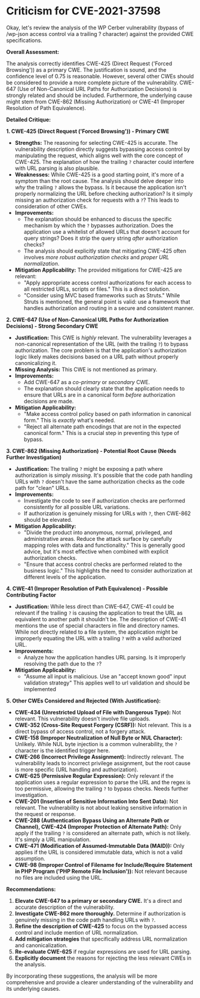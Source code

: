 # Criticism for CVE-2021-37598

Okay, let's review the analysis of the WP Cerber vulnerability (bypass of /wp-json access control via a trailing ? character) against the provided CWE specifications.

**Overall Assessment:**

The analysis correctly identifies CWE-425 (Direct Request ('Forced Browsing')) as a primary CWE. The justification is sound, and the confidence level of 0.75 is reasonable. However, several other CWEs should be considered to provide a more complete picture of the vulnerability.  CWE-647 (Use of Non-Canonical URL Paths for Authorization Decisions) is strongly related and should be included. Furthermore, the underlying cause might stem from CWE-862 (Missing Authorization) or CWE-41 (Improper Resolution of Path Equivalence).

**Detailed Critique:**

**1. CWE-425 (Direct Request ('Forced Browsing')) - Primary CWE**

*   **Strengths:** The reasoning for selecting CWE-425 is accurate. The vulnerability description directly suggests bypassing access control by manipulating the request, which aligns well with the core concept of CWE-425. The explanation of how the trailing `?` character could interfere with URL parsing is also plausible.
*   **Weaknesses:** While CWE-425 is a good starting point, it's more of a symptom than the root cause.  The analysis should delve deeper into *why* the trailing `?` allows the bypass.  Is it because the application isn't properly normalizing the URL before checking authorization? Is it simply missing an authorization check for requests with a `?`? This leads to consideration of other CWEs.
*   **Improvements:**
    *   The explanation should be enhanced to discuss the specific mechanism by which the `?` bypasses authorization. Does the application use a whitelist of allowed URLs that doesn't account for query strings? Does it strip the query string *after* authorization checks?
    *   The analysis should explicitly state that mitigating CWE-425 often involves *more robust authorization checks* and *proper URL normalization*.
*   **Mitigation Applicability:** The provided mitigations for CWE-425 are relevant:
    *   "Apply appropriate access control authorizations for each access to all restricted URLs, scripts or files."  This is a direct solution.
    *   "Consider using MVC based frameworks such as Struts."  While Struts is mentioned, the general point is valid: use a framework that handles authorization and routing in a secure and consistent manner.

**2. CWE-647 (Use of Non-Canonical URL Paths for Authorization Decisions) - Strong Secondary CWE**

*   **Justification:**  This CWE is *highly* relevant. The vulnerability leverages a non-canonical representation of the URL (with the trailing `?`) to bypass authorization. The core problem is that the application's authorization logic likely makes decisions based on a URL path without properly canonicalizing it.
*   **Missing Analysis:**  This CWE is not mentioned as primary.
*   **Improvements:**
    *   Add CWE-647 as a *co-primary* or *secondary* CWE.
    *   The explanation should clearly state that the application needs to ensure that URLs are in a canonical form *before* authorization decisions are made.
*   **Mitigation Applicability:**
    *   "Make access control policy based on path information in canonical form." This is *exactly* what's needed.
    *   "Reject all alternate path encodings that are not in the expected canonical form." This is a crucial step in preventing this type of bypass.

**3. CWE-862 (Missing Authorization) - Potential Root Cause (Needs Further Investigation)**

*   **Justification:** The trailing `?` might be exposing a path where authorization is simply *missing*. It's possible that the code path handling URLs with `?` doesn't have the same authorization checks as the code path for "clean" URLs.
*   **Improvements:**
    *   Investigate the code to see if authorization checks are performed consistently for all possible URL variations.
    *   If authorization is genuinely missing for URLs with `?`, then CWE-862 should be elevated.
*   **Mitigation Applicability:**
    *   "Divide the product into anonymous, normal, privileged, and administrative areas. Reduce the attack surface by carefully mapping roles with data and functionality."  This is generally good advice, but it's most effective when combined with explicit authorization checks.
    *   "Ensure that access control checks are performed related to the business logic."  This highlights the need to consider authorization at different levels of the application.

**4. CWE-41 (Improper Resolution of Path Equivalence) - Possible Contributing Factor**

*   **Justification:** While less direct than CWE-647, CWE-41 could be relevant if the trailing `?` is causing the application to treat the URL as equivalent to another path it shouldn't be. The description of CWE-41 mentions the use of special characters in file and directory names. While not directly related to a file system, the application might be improperly equating the URL with a trailing `?` with a valid authorized URL.
*   **Improvements:**
    *   Analyze how the application handles URL parsing. Is it improperly resolving the path due to the `?`?
*   **Mitigation Applicability:**
    *   "Assume all input is malicious. Use an "accept known good" input validation strategy" This applies well to url validation and should be implemented

**5. Other CWEs Considered and Rejected (With Justification):**

*   **CWE-434 (Unrestricted Upload of File with Dangerous Type):** Not relevant. This vulnerability doesn't involve file uploads.
*   **CWE-352 (Cross-Site Request Forgery (CSRF)):** Not relevant.  This is a direct bypass of access control, not a forgery attack.
*   **CWE-158 (Improper Neutralization of Null Byte or NUL Character):** Unlikely.  While NUL byte injection is a common vulnerability, the `?` character is the identified trigger here.
*   **CWE-266 (Incorrect Privilege Assignment):**  Indirectly relevant. The vulnerability leads to incorrect privilege assignment, but the root cause is more specific (URL handling and authorization).
*   **CWE-625 (Permissive Regular Expression):** Only relevant if the application uses a regular expression to parse the URL and the regex is too permissive, allowing the trailing `?` to bypass checks. Needs further investigation.
*   **CWE-201 (Insertion of Sensitive Information Into Sent Data):** Not relevant. The vulnerability is not about leaking sensitive information in the request or response.
*   **CWE-288 (Authentication Bypass Using an Alternate Path or Channel), CWE-424 (Improper Protection of Alternate Path):** Only apply if the trailing `?` is considered an alternate path, which is not likely. It's simply a URL manipulation.
*   **CWE-471 (Modification of Assumed-Immutable Data (MAID)):** Only applies if the URL is considered immutable data, which is not a valid assumption.
*   **CWE-98 (Improper Control of Filename for Include/Require Statement in PHP Program ('PHP Remote File Inclusion')):** Not relevant because no files are included using the URL.

**Recommendations:**

1.  **Elevate CWE-647 to a primary or secondary CWE.**  It's a direct and accurate description of the vulnerability.
2.  **Investigate CWE-862 more thoroughly.** Determine if authorization is genuinely missing in the code path handling URLs with `?`.
3.  **Refine the description of CWE-425** to focus on the bypassed access control and include mention of URL normalization.
4.  **Add mitigation strategies** that specifically address URL normalization and canonicalization.
5.  **Re-evaluate CWE-625** if regular expressions are used for URL parsing.
6.  **Explicitly document** the reasons for rejecting the less relevant CWEs in the analysis.

By incorporating these suggestions, the analysis will be more comprehensive and provide a clearer understanding of the vulnerability and its underlying causes.